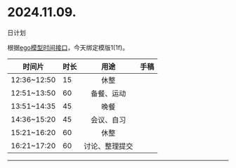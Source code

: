 # 2024.11.09.
日计划

根据[ego模型时间接口](https://gitee.com/hyg/blog/blob/master/timeflow.md)，今天绑定模版1(1f)。

| 时间片 | 时长 | 用途 | 手稿 |
| --- | --- | :---: | --- |
| 12:36~12:50 | 15 | 休整 |  |
| 12:51~13:50 | 60 | 备餐、运动 |  |
| 13:51~14:35 | 45 | 晚餐 |  |
| 14:36~15:20 | 45 | 会议、自习 |  |
| 15:21~16:20 | 60 | 休整 |  |
| 16:21~17:20 | 60 | 讨论、整理提交 |  |

---

